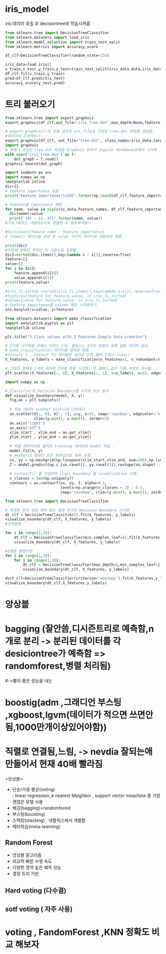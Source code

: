 # iris_model
iris 데이터 호출 후 decisiontree에 학습시켜줌
```py
from sklearn.tree import DecisionTreeClassifier
from sklearn.datasets import load_iris
from sklearn.model_selection import train_test_split
from sklearn.metrics import accuracy_score

df_clf=DecisionTreeClassifier(random_state=156)

iris_data=load_iris()
x_train,x_test,y_train,y_test=train_test_split(iris_data.data,iris_data.target,test_size=0.2,random_state=11)
df_clf.fit(x_train,y_train)
pred=df_clf.predict(x_test)
accuracy_score(y_test,pred)
```
# 트리 불러오기
```py
from sklearn.tree import export_graphviz
export_graphviz(df_clf,out_file='iris_tree.dot',max_depth=None,feature_names=iris_data.feature_names,class_names=iris_data.target_names,label='all')
```

```py
# export_graphviz()의 호출 결과로 out_file로 지정된 tree.dot 파일을 생성함. 
#파라미터 조정해보기
export_graphviz(df_clf, out_file="tree.dot", class_names=iris_data.target_names,feature_names = iris_data.feature_names, impurity=True, filled=True)
import graphviz
# 위에서 생성된 tree.dot 파일을 Graphviz 읽어서 Jupyter Notebook상에서 시각화
with open("iris_tree.dot") as f:
    dot_graph = f.read()
graphviz.Source(dot_graph)
```


```py
import seaborn as sns
import numpy as np
%matplotlib inline
dic={}
# feature importance 추출
print("Feature importanes:\n{0}".format(np.round(df_clf.feature_importances_, 3)))

# feature별 importance 매핑
for name, value in zip(iris_data.feature_names, df_clf.feature_importances_):
  dic[name]=value
  print('{0} : {1:.3f}'.format(name, value))
#가로그래프는 내림차순으로 정렬한 후 발표해야함!!

#dictionary{feaure name : feature importance}
# items() 데이터를 생성 후 value 자리의 데이터로 내림차순 정렬

print(dic)
#두번쨰 항목은 원하는 키 기준으로 정렬함.
dic2=sorted(dic.items(),key=lambda x : x[1],reverse=True)
feature=[]
value=[]
for i in dic2:
    feature.append(i[0])
    value.append(i[1])
print(feature,value)

#iris_fi_sorted =sorted(iris_fi.items(),key=lambda x:x[1],reverse=True)
#feature=[feature for feature,value, in iris_fi_sorted]
#value=[value for feature,value, in iris_fi_sorted]
# feature importance를 column 별로 시각화하기
sns.barplot(x=value, y=feature) 
```

```py
from sklearn.datasets import make_classification
import matplotlib.pyplot as plt
%matplotlib inline

plt.title("3 Class values with 2 Features Sample data creation")

# 2차원 시각화를 위해서 피처는 2개, 클래스는 3가지 유형의 분류 샘플 데이터 생성.
# make_classification 데이터를 임의로 만듬
#feature 2 , calss가 3인 데이털르 임의로 만듬,출력 3개(n_class)
X_features, y_labels = make_classification(n_features=2, n_redundant=0, n_informative=2, n_classes=3, n_clusters_per_class=1, random_state=0)

# 그래프 형태로 2개의 피처로 2차원 좌표 시각화, 각 클래스 값은 다른 색깔로 표시됨.
plt.scatter(X_features[:, 0], X_features[:, 1], c=y_labels, s=25, edgecolor='k')
```
```py
import numpy as np

# Classifier의 Decision Boundary를 시각화 하는 함수
def visualize_boundary(model, X, y):
  fig,ax = plt.subplots()
  
  # 학습 데이타 scatter plot으로 나타내기
  ax.scatter(X[:, 0], X[:, 1], c=y, s=25, cmap='rainbow', edgecolor='k',
             clim=(y.min(), y.max()), zorder=3)
  ax.axis('tight')
  ax.axis('off')
  xlim_start , xlim_end = ax.get_xlim()
  ylim_start , ylim_end = ax.get_ylim()
  
  # 호출 파라미터로 들어온 training 데이타로 model 학습 . 
  model.fit(X, y)
  # meshgrid 형태인 모든 좌표값으로 예측 수행. 
  xx, yy = np.meshgrid(np.linspace(xlim_start,xlim_end, num=200),np.linspace(ylim_start,ylim_end, num=200))
  Z = model.predict(np.c_[xx.ravel(), yy.ravel()]).reshape(xx.shape)
  
  # contourf() 를 이용하여 class boundary 를 visualization 수행. 
  n_classes = len(np.unique(y))
  contours = ax.contourf(xx, yy, Z, alpha=0.3,
                         levels=np.arange(n_classes + 1) - 0.5,
                         cmap='rainbow', clim=(y.min(), y.max()), zorder=1)
 ```
 
 ```py
 from sklearn.tree import DecisionTreeClassifier

# 특정한 트리 생성 제약 없는 결정 트리의 Decision Boundary 시각화.
dt_clf = DecisionTreeClassifier().fit(X_features, y_labels)
visualize_boundary(dt_clf, X_features, y_labels)
#과적합됨
```
```py
for i in range(1,10):
    dt_clf = DecisionTreeClassifier(min_samples_leaf=i).fit(X_features, y_labels)
    visualize_boundary(dt_clf, X_features, y_labels)
```

```py
#2층쯤 괜찮은듯
for i in range(1,10):
    for j in range(1,10):
        dt_clf = DecisionTreeClassifier(max_depth=i,min_samples_leaf=j).fit(X_features, y_labels)
        visualize_boundary(dt_clf, X_features, y_labels)
```
```py
dvct_clf=DecisionTreeClassifier(criterion='entropy').fit(X_features,y_labels)
visualize_boundary(dt_clf,X_features,y_labels)
```

# 앙상블
# bagging (잘안씀,디시즌트리로 예측함,n개로 분리 -> 분리된 데이터를 각 desiciontree가 예측함 => randomforest,병렬 처리됨) 
#->빨리 좋은 성능을 내는
# boostig(adm ,그래디언 부스팅 ,xgboost,lgvm(데이터가 적으면 쓰면안됨,1000만개이상있어야함))
# 직렬로 연결됨,느림, -> nevdia 잘되는애 만들어서 현재 40배 빨라짐

<앙상블>
- 단순/가중 평균(voting)<br>
: linear regression ,k nearest Meighbor , support vector meachine 중 가장괜찮은 모델 사용<br>
- 배깅(bagging)=randomforest<br>
- 부스팅(boosting)<br>
- 스택킹(stacking) : 넷플릭스에서 개발함<br>
- 메타학습(meta-learning)<br>

## Random Forest
- 앙상블 알고리즘
- 비교적 빠른 수행 속도
- 다양한 영역 높은 예측 성능
- 결정 트리 기반

## Hard voting (다수결)
## sotf voting ( 자주 사용)

# voting , FandomForest ,KNN 정확도 비교 해보자




